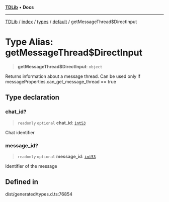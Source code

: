 [**TDLib**](../../../../../../README.md) • **Docs**

***

[TDLib](../../../../../../modules.md) / [index](../../../../../README.md) / [types](../../../README.md) / [default](../README.md) / getMessageThread$DirectInput

# Type Alias: getMessageThread$DirectInput

> **getMessageThread$DirectInput**: `object`

Returns information about a message thread. Can be used only if messageProperties.can_get_message_thread == true

## Type declaration

### chat\_id?

> `readonly` `optional` **chat\_id**: [`int53`](int53.md)

Chat identifier

### message\_id?

> `readonly` `optional` **message\_id**: [`int53`](int53.md)

Identifier of the message

## Defined in

dist/generated/types.d.ts:76854
